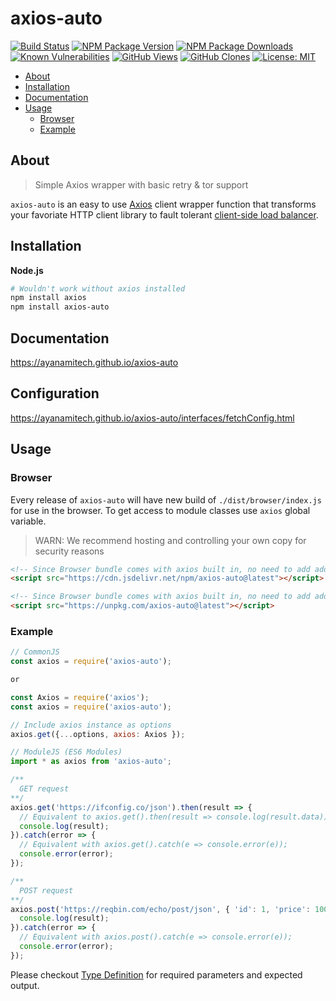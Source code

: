 # axios-auto

[![Build Status](https://github.com/ayanamitech/axios-auto/actions/workflows/test.yml/badge.svg)](https://github.com/ayanamitech/axios-auto/actions)
[![NPM Package Version](https://img.shields.io/npm/v/axios-auto.svg)](https://npmjs.org/package/axios-auto)
[![NPM Package Downloads](https://img.shields.io/npm/dm/axios-auto.svg)](https://npmjs.org/package/axios-auto)
[![Known Vulnerabilities](https://snyk.io/test/github/ayanamitech/axios-auto/badge.svg?style=flat-square)](https://snyk.io/test/github/ayanamitech/axios-auto)
[![GitHub Views](https://img.shields.io/badge/dynamic/json?color=green&label=Views&query=uniques&url=https://github.com/ayanamitech/node-github-repo-stats/blob/main/data/ayanamitech/axios-auto/views.json?raw=True&logo=github)](https://github.com/ayanamitech/axios-auto)
[![GitHub Clones](https://img.shields.io/badge/dynamic/json?color=success&label=Clone&query=uniques&url=https://github.com/ayanamitech/node-github-repo-stats/blob/main/data/ayanamitech/axios-auto/clone.json?raw=True&logo=github)](https://github.com/ayanamitech/axios-auto)
[![License: MIT](https://img.shields.io/badge/License-MIT-blue.svg?style=flat-square)](https://opensource.org/licenses/MIT)

- [About](#about)
- [Installation](#installation)
- [Documentation](#documentation)
- [Usage](#usage)
  - [Browser](#browser)
  - [Example](#example)

## About

> Simple Axios wrapper with basic retry & tor support

`axios-auto` is an easy to use [Axios](https://axios-http.com/) client wrapper function that transforms your favoriate HTTP client library to fault tolerant [client-side load balancer](https://docs.microsoft.com/en-us/aspnet/core/grpc/loadbalancing?view=aspnetcore-6.0).

## Installation

**Node.js**

```sh
# Wouldn't work without axios installed
npm install axios
npm install axios-auto
```

## Documentation

https://ayanamitech.github.io/axios-auto

## Configuration

https://ayanamitech.github.io/axios-auto/interfaces/fetchConfig.html

## Usage

### Browser

Every release of `axios-auto` will have new build of `./dist/browser/index.js` for use in the browser. To get access to module classes use `axios` global variable.

> WARN: We recommend hosting and controlling your own copy for security reasons

```html
<!-- Since Browser bundle comes with axios built in, no need to add additional axios dependency -->
<script src="https://cdn.jsdelivr.net/npm/axios-auto@latest"></script>
```

```html
<!-- Since Browser bundle comes with axios built in, no need to add additional axios dependency -->
<script src="https://unpkg.com/axios-auto@latest"></script>
```

### Example

```js
// CommonJS
const axios = require('axios-auto');

or

const Axios = require('axios');
const axios = require('axios-auto');

// Include axios instance as options
axios.get({...options, axios: Axios });

// ModuleJS (ES6 Modules)
import * as axios from 'axios-auto';

/**
  GET request
**/
axios.get('https://ifconfig.co/json').then(result => {
  // Equivalent to axios.get().then(result => console.log(result.data));
  console.log(result);
}).catch(error => {
  // Equivalent with axios.get().catch(e => console.error(e));
  console.error(error);
});

/**
  POST request
**/
axios.post('https://reqbin.com/echo/post/json', { 'id': 1, 'price': 10000 }).then(result => {
  console.log(result);
}).catch(error => {
  // Equivalent with axios.post().catch(e => console.error(e));
  console.error(error);
});
```

Please checkout [Type Definition](./types/index.d.ts) for required parameters and expected output.
